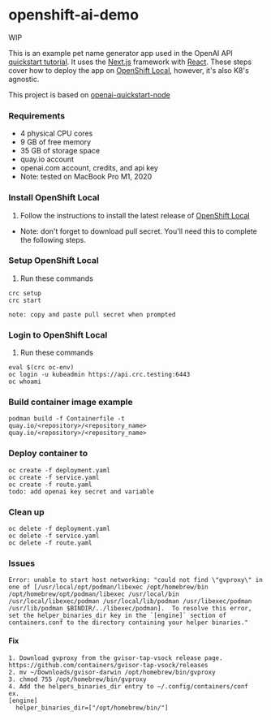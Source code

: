 # openshift-ai-demo
WIP

This is an example pet name generator app used in the OpenAI API [quickstart tutorial](https://platform.openai.com/docs/quickstart). It uses the [Next.js](https://nextjs.org/) framework with [React](https://reactjs.org/). These steps cover how to deploy the app on [OpenShift Local](https://developers.redhat.com/products/openshift-local/overview), however, it's also K8's agnostic. 

This project is based on [openai-quickstart-node](https://github.com/freemanpdwork/openai-quickstart-node)

### Requirements
- 4 physical CPU cores
- 9 GB of free memory
- 35 GB of storage space
- quay.io account
- openai.com account, credits, and api key 
- Note: tested on MacBook Pro M1, 2020

### Install OpenShift Local
1. Follow the instructions to install the latest release of [OpenShift Local](https://access.redhat.com/documentation/en-us/red_hat_openshift_local/2.28/html/getting_started_guide/installing#installing_red_hat_openshift_local)
- Note: don't forget to download pull secret. You'll need this to complete the following steps.

### Setup OpenShift Local
1. Run these commands
```shell
crc setup
crc start

note: copy and paste pull secret when prompted
```

### Login to OpenShift Local
1. Run these commands
```shell
eval $(crc oc-env)
oc login -u kubeadmin https://api.crc.testing:6443
oc whoami
```
### Build container image example
```shell 
podman build -f Containerfile -t quay.io/<repository>/<repository_name>
quay.io/<repository>/<repository_name>
```

### Deploy container to 
```shell
oc create -f deployment.yaml
oc create -f service.yaml
oc create -f route.yaml
todo: add openai key secret and variable  
```

### Clean up
```shell
oc delete -f deployment.yaml
oc delete -f service.yaml
oc delete -f route.yaml
```

### Issues
```shell
Error: unable to start host networking: "could not find \"gvproxy\" in one of [/usr/local/opt/podman/libexec /opt/homebrew/bin /opt/homebrew/opt/podman/libexec /usr/local/bin /usr/local/libexec/podman /usr/local/lib/podman /usr/libexec/podman /usr/lib/podman $BINDIR/../libexec/podman].  To resolve this error, set the helper_binaries_dir key in the `[engine]` section of containers.conf to the directory containing your helper binaries."
```
#### Fix
```
1. Download gvproxy from the gvisor-tap-vsock release page. https://github.com/containers/gvisor-tap-vsock/releases
2. mv ~/Downloads/gvisor-darwin /opt/homebrew/bin/gvproxy
3. chmod 755 /opt/homebrew/bin/gvproxy
4. Add the helpers_binaries_dir entry to ~/.config/containers/conf
ex. 
[engine]
  helper_binaries_dir=["/opt/homebrew/bin/"]
```
